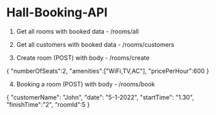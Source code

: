 # Hall-Booking-API

1. Get all rooms with booked data - /rooms/all

2. Get all customers with booked data - /rooms/customers

3. Create room (POST) with body - /rooms/create

{
"numberOfSeats":2,
"amenities":["WiFi,TV,AC"],
"pricePerHour":600
}

4. Booking a room (POST) with body - /rooms/book

{
"customerName": "John",
"date": "5-1-2022",
"startTime": "1.30",
"finishTime":"2",
"roomId":5
}
